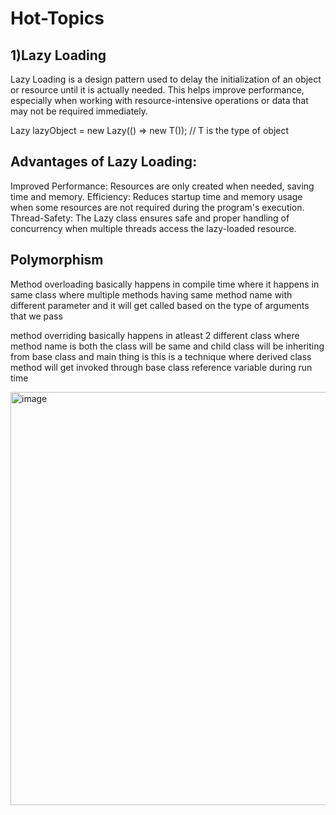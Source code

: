 # Hot-Topics

1)Lazy Loading
------------------
Lazy Loading is a design pattern used to delay the initialization of an object or resource until it is actually needed. This helps improve performance, especially when working with resource-intensive operations or data that may not be required immediately.

Lazy<T> lazyObject = new Lazy<T>(() => new T()); // T is the type of object

Advantages of Lazy Loading:
--------------------------
Improved Performance: Resources are only created when needed, saving time and memory.
Efficiency: Reduces startup time and memory usage when some resources are not required during the program's execution.
Thread-Safety: The Lazy<T> class ensures safe and proper handling of concurrency when multiple threads access the lazy-loaded resource.


Polymorphism 
--------------------

Method overloading basically happens in compile time where it happens in same class where multiple methods having same method name with different parameter and it will get called based on the type of arguments that we pass

method overriding basically happens in atleast 2 different class where method name is both the class will be same and child class will be inheriting from base class and main thing is this is a technique where derived class method will get invoked through base class reference variable during run time 

<img width="661" alt="image" src="https://github.com/user-attachments/assets/69a14f56-d45f-4472-9aa3-55e981229c87" />



